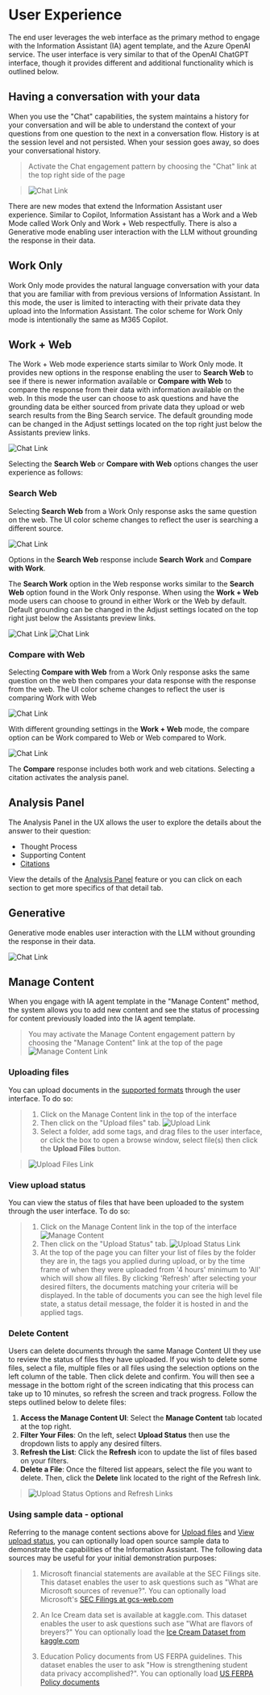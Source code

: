# User Experience

The end user leverages the web interface as the primary method to engage with the Information Assistant (IA) agent template, and the Azure OpenAI service. The user interface is very similar to that of the OpenAI ChatGPT interface, though it provides different and additional functionality which is outlined below.

## Having a conversation with your data

When you use the "Chat" capabilities, the system maintains a history for your conversation and will be able to understand the context of your questions from one question to the next in a conversation flow. History is at the session level and not persisted. When your session goes away, so does your conversational history.

> Activate the Chat engagement pattern by choosing the "Chat" link at the top right side of the page

> ![Chat Link](/docs/images/info-assist-chat-ui.png)

There are new modes that extend the Information Assistant user experience. Similar to Copilot, Information Assistant has a Work and a Web Mode called Work Only and Work + Web respectfully. There is also a Generative mode enabling user interaction with the LLM without grounding the response in their data.

## Work Only

Work Only mode provides the natural language conversation with your data that you are familiar with from previous versions of Information Assistant. In this mode, the user is limited to interacting with their private data they upload into the Information Assistant. The color scheme for Work Only mode is intentionally the same as M365 Copilot.

## Work + Web

The Work + Web mode experience starts similar to Work Only mode. It provides new options in the response enabling the user to __Search Web__ to see if there is newer information available or __Compare with Web__ to compare the response from their data with information available on the web. In this mode the user can choose to ask questions and have the grounding data be either sourced from private data they upload or web search results from the Bing Search service. The default grounding mode can be changed in the Adjust settings located on the top right just below the Assistants preview links.

![Chat Link](/docs/images/work-plus-web-ui.png)

Selecting the __Search Web__ or __Compare with Web__ options changes the user experience as follows:

### Search Web

Selecting __Search Web__ from a Work Only response asks the same question on the web. The UI color scheme changes to reflect the user is searching a different source.

![Chat Link](/docs/images/work-plus-web-search-web.png)

Options in the __Search Web__ response include __Search Work__ and __Compare with Work__.

The __Search Work__ option in the Web response works similar to the __Search Web__ option found in the Work Only response. When using the __Work + Web__ mode users can choose to ground in either Work or the Web by default. Default grounding can be changed in the Adjust settings located on the top right just below the Assistants preview links.

![Chat Link](/docs/images/adjust-settings-ui.png)
![Chat Link](/docs/images/configure-answer-generation.png)



### Compare with Web

Selecting __Compare with Web__ from a Work Only response asks the same question on the web then compares your data response with the response from the web. The UI color scheme changes to reflect the user is comparing Work with Web

![Chat Link](/docs/images/work-plus-web-compare-with-web.png)


With different grounding settings in the __Work + Web__ mode, the compare option can be Work compared to Web or Web compared to Work.

![Chat Link](/docs/images/work-plus-web-compare-with-work.png)

The __Compare__ response includes both work and web citations. Selecting a citation activates the analysis panel.


## Analysis Panel

The Analysis Panel in the UX allows the user to explore the details about the answer to their question:

* Thought Process
* Supporting Content
* [Citations](/docs/features/ux_analysispanel.md#citations)

View the details of the [Analysis Panel](/docs/features/ux_analysispanel.md) feature or you can click on each section to get more specifics of that detail tab.



## Generative

Generative mode enables user interaction with the LLM without grounding the response in their data.

![Chat Link](/docs/images/generative-ungrounded-ui.png)


## Manage Content

When you engage with IA agent template in the "Manage Content" method, the system allows you to add new content and see the status of processing for content previously loaded into the IA agent template.

> You may activate the Manage Content engagement pattern by choosing the "Manage Content" link at the top of the page
> ![Manage Content Link](/docs/images/manage-content-ui.png)

### Uploading files

You can upload documents in the [supported formats](/docs/features/features.md#document-pre-processing) through the user interface. To do so:

> 1. Click on the Manage Content link in the top of the interface
> 1. Then click on the "Upload files" tab.
> ![Upload Link](/docs/images/manage-content-upload-files.png)
> 1. Select a folder, add some tags, and drag files to the user interface, or click the box to open a browse window, select file(s) then click the __Upload Files__ button.

> ![Upload Files Link](/docs/images/manage-content-upload-files-1.png)

### View upload status

You can view the status of files that have been uploaded to the system through the user interface. To do so:

> 1. Click on the Manage Content link in the top of the interface
> ![Manage Content](/docs/images/manage-content-ui.png)
> 1. Then click on the "Upload Status" tab.
> ![Upload Status Link](/docs/images/manage-content-upload-status.png)
> 1. At the top of the page you can filter your list of files by the folder they are in, the tags you applied during upload, or by the time frame of when they were uploaded from '4 hours' minimum to 'All' which will show all files. By clicking 'Refresh' after selecting your desired filters, the documents matching your criteria will be displayed. In the table of documents you can see the high level file state, a status detail message, the folder it is hosted in and the applied tags. 

### Delete Content

Users can delete documents through the same Manage Content UI they use to review the status of files they have uploaded. If you wish to delete some files, select a file, multiple files or all files using the selection options on the left column of the table. Then click delete and confirm. You will then see a message in the bottom right of the screen indicating that this process can take up to 10 minutes, so refresh the screen and track progress. Follow the steps outlined below to delete files:

1. __Access the Manage Content UI__: Select the __Manage Content__ tab located at the top right.
2. __Filter Your Files__: On the left, select __Upload Status__ then use the dropdown lists to apply any desired filters.
3. __Refresh the List__: Click the __Refresh__ icon to update the list of files based on your filters.
4. __Delete a File__: Once the filtered list appears, select the file you want to delete. Then, click the __Delete__ link located to the right of the Refresh link.

> ![Upload Status Options and Refresh Links](/docs/images/manage-content-delete.png)


### Using sample data - optional

Referring to the manage content sections above for [Upload files](/docs/images/upload-files-link.png) and [View upload status](/docs/images/view-upload-status-link.png), you can optionally load open source sample data to demonstrate the capabilities of the Information Assistant. The following data sources may be useful for your initial demonstration purposes:

> 1. Microsoft financial statements are available at the SEC Filings site. This dataset enables the user to ask questions such as "What are Microsoft sources of revenue?". You can optionally load Microsoft's [SEC Filings at gcs-web.com](https://microsoft.gcs-web.com/financial-information/sec-filings)
> 2. An Ice Cream data set is available at kaggle.com. This dataset enables the user to ask questions such ase "What are flavors of breyers?" You can optionally load the [Ice Cream Dataset from kaggle.com](https://www.kaggle.com/datasets/tysonpo/ice-cream-dataset)
>
> 3. Education Policy documents from US FERPA guidelines. This dataset enables the user to ask "How is strengthening student data privacy accomplished?". You can optionally load [US FERPA Policy documents](https://studentprivacy.ed.gov/node/548/)
